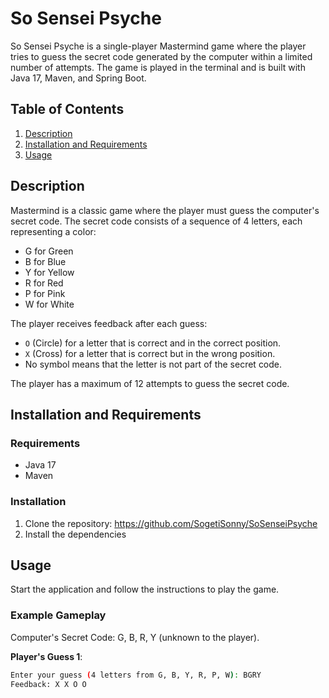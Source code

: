 # So Sensei Psyche
So Sensei Psyche is a single-player Mastermind game where the player tries to guess the secret code generated by the computer within a limited number of attempts. The game is played in the terminal and is built with Java 17, Maven, and Spring Boot.

## Table of Contents
1. [Description](#description)
2. [Installation and Requirements](#installation-and-requirements)
3. [Usage](#usage)

## Description
Mastermind is a classic game where the player must guess the computer's secret code. The secret code consists of a sequence of 4 letters, each representing a color:

- G for Green
- B for Blue
- Y for Yellow
- R for Red
- P for Pink
- W for White

The player receives feedback after each guess:
- `O` (Circle) for a letter that is correct and in the correct position.
- `X` (Cross) for a letter that is correct but in the wrong position.
- No symbol means that the letter is not part of the secret code.

The player has a maximum of 12 attempts to guess the secret code.

## Installation and Requirements

### Requirements
- Java 17
- Maven

### Installation
1. Clone the repository: https://github.com/SogetiSonny/SoSenseiPsyche
2. Install the dependencies

## Usage
Start the application and follow the instructions to play the game.

### Example Gameplay
Computer's Secret Code: G, B, R, Y (unknown to the player).

**Player's Guess 1**:
```sh
Enter your guess (4 letters from G, B, Y, R, P, W): BGRY
Feedback: X X O O
